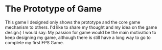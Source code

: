 # The Prototype of Game


This game I designed only shows the prototype and the core game mechanism to others.
I'd like to share my thought and my idea on the game design:) I would say: My passion for game would be the main motivation to keep designing my game, although there is still have a long way to go to complete my first FPS Game.
